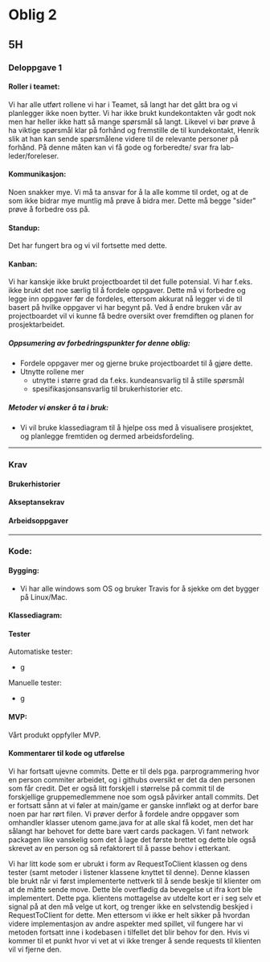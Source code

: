 # Oblig 2 
## 5H

### Deloppgave 1

#### Roller i teamet:
Vi har alle utført rollene vi har i Teamet, så langt har det gått bra og vi planlegger ikke noen bytter.
Vi har ikke brukt kundekontakten vår godt nok men har heller ikke hatt så mange spørsmål så langt.
Likevel vi bør prøve å ha viktige spørsmål klar på forhånd og fremstille de til kundekontakt, Henrik
slik at han kan sende spørsmålene videre til de relevante personer på forhånd. På denne måten
kan vi få gode og forberedte/ svar fra lab-leder/foreleser.

#### Kommunikasjon:
Noen snakker mye. Vi må ta ansvar for å la alle komme til ordet, og at de som ikke bidrar
mye muntlig må prøve å bidra mer. Dette må begge "sider" prøve å forbedre oss på.

#### Standup: 
Det har fungert bra og vi vil fortsette med dette.

#### Kanban: 
Vi har kanskje ikke brukt projectboardet til det fulle potensial. Vi har f.eks.
ikke brukt det noe særlig til å fordele oppgaver. Dette må vi forbedre og legge inn oppgaver før de fordeles, ettersom akkurat nå
legger vi de til basert på hvilke oppgaver vi har begynt på. Ved å endre bruken vår av projectboardet vil vi kunne få bedre oversikt over fremdiften og planen for prosjektarbeidet.

##### Oppsumering av forbedringspunkter for denne oblig:
- Fordele oppgaver mer og gjerne bruke projectboardet til å gjøre dette.
- Utnytte rollene mer
    - utnytte i større grad da f.eks. kundeansvarlig til å stille spørsmål
    - spesifikasjonsansvarlig til brukerhistorier etc.
    
##### Metoder vi ønsker å ta i bruk:
- Vi vil bruke klassediagram til å hjelpe oss med å visualisere prosjektet, og planlegge fremtiden
og dermed arbeidsfordeling.
  


---
### Krav

#### Brukerhistorier

#### Akseptansekrav

#### Arbeidsoppgaver

---
### Kode:

#### Bygging: 
- Vi har alle windows som OS og bruker Travis for å sjekke om det bygger på Linux/Mac.

#### Klassediagram:


#### Tester
Automatiske tester:
- g

Manuelle tester:
- g

#### MVP:
Vårt produkt oppfyller MVP.

#### Kommentarer til kode og utførelse
Vi har fortsatt ujevne commits. Dette er til dels pga. parprogrammering hvor en person commiter arbeidet, og i githubs oversikt er det da den personen som får credit.
Det er også litt forskjell i størrelse på commit til de forskjellige gruppemedlemmene noe som også påvirker antall commits.
Det er fortsatt sånn at vi føler at main/game er ganske innfløkt og at derfor bare noen par har rørt filen. Vi prøver derfor å fordele andre oppgaver som omhandler
klasser utenom game.java for at alle skal få kodet, men det har sålangt har behovet for dette bare vært cards packagen. Vi fant network packagen like vanskelig
som det å lage det første brettet og dette ble også skrevet av en person og så refaktorert til å passe behov i etterkant.

Vi har litt kode som er ubrukt i form av RequestToClient klassen og dens tester (samt metoder i listener klassene knyttet til denne).
Denne klassen ble brukt når vi først implementerte nettverk til å sende beskje til klienter om at de måtte sende move. Dette ble overflødig da bevegelse ut ifra kort ble implementert.
Dette pga. klientens mottagelse av utdelte kort er  i seg selv et signal på at den må velge ut kort, og trenger ikke en selvstendig beskjed i RequestToClient for dette.
Men ettersom vi ikke er helt sikker på hvordan videre implementasjon av andre aspekter med spillet, vil fungere har vi metoden fortsatt inne i kodebasen i tilfellet det blir behov for den. 
Hvis vi kommer til et punkt hvor vi vet at vi ikke trenger å sende requests til klienten vil vi fjerne den.